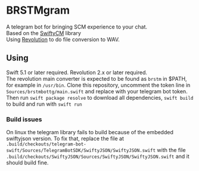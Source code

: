 # BRSTMgram

A telegram bot for bringing SCM experience to your chat.<br /> 
Based on the [SwiftyCM](https://github.com/FreeApp2014/SwiftyCM) library <br />
Using [Revolution](https://github.com/Extrasklep/revolution) to do file conversion to WAV.

## Using

Swift 5.1 or later required. Revolution 2.x or later required. <br />
The revolution main converter is expected to be found as `brstm` in $PATH, for example in `/usr/bin`.
Clone this repository, uncomment the token line in `Sources/brstmbottg/main.swift` and replace with your telegram bot token. <br /> 
Then run `swift package resolve` to download all dependencies, `swift build` to build and run with `swift run`

### Build issues

On linux the telegram library fails to build because of the embedded swiftyjson version. 
To fix that, replace the file at 
`.build/checkouts/telegram-bot-swift/Sources/TelegramBotSDK/SwiftyJSON/SwiftyJSON.swift` 
with the file 
`.build/checkouts/SwiftyJSON/Sources/SwiftyJSON/SwiftyJSON.swift` 
and it should build fine.